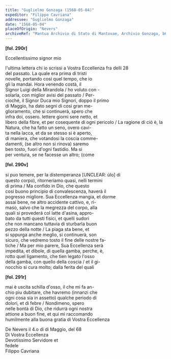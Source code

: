 ```yaml
---
title: "Guglielmo Gonzaga (1568-05-04)"
expeditor: "Filippo Cavriana"
addressee: "Guglielmo Gonzaga"
date: "1568-05-04"
placeOfOrigin: "Nevers"
archiveRef: "Mantua Archivio di Stato di Mantovae, Archivio Gonzaga, b654, fols. 290r-291r"
---
```



**[fol. 290r]**

Eccellentissimo signor  mio

  
l'ultima lettera  chi io scrissi a Vostra Eccellenza  fra delli 28   
del passato. La quale era prima di tristi   
novelle, portando cosi quel tempo, che io   
gli la mandai. Hora venendo costà, il   
Signor  Luigi della Mirandola / ho voluto con -  
solarla, con  miglior avisi del passato / Per-  
cioché, il Signor  Duca mio Signori, doppo il primo   
di Maggio, ha dato segni di cosi gran me-  
glioramento, che si continuerà, spero che   
infra doi, ossero. lettere  giorni sere netto, et   
libero della fibre, et per cosequente di ogni pericolo / La ragione di ciò è, la   
Natura, che ha fatto un seno, overo cavi-  
ta nella lacca, et da se stesso si è aperto,   
di maniera, che votandosi la coscia comme-  
damenti, (se altro non si rinova) saremo   
ben tosto, fuori d'ogni fastidio. Ma si   
per ventura, se ne facesse un altro; (come


**[fol. 290v]**

  
si puo temere, per la distemperanza [UNCLEAR: u̍lo] di   
questo corpo), ritorneriamo quasi, nelli termini   
di prima / Ma confido in Dio, che questo   
cosi buono  principio di convalescenza, haverà il   
pogresso migliore. Sua Eccellenza  mangia, et dorme   
assai bene, ne altro accidente cattivo, e, ri-  
maso, salvo che la megrezza del corpo, alla   
quali si provederá col latte d'asina, appro-  
bato da tutti questi fisici, et quelli sudori   
che non mancano tuttavia di sturbarla buon   
pezzo della notte / La piaga sta bene, et   
si sppurga anche meglio, si continuerà, son   
sicuro, che vedremo tosto il fine delle nostre  fa-  
tiche / Ma per mio parere, Sua Eccellenza  serà   
impedita, et dibole, di quella gamba, perche, è,   
rotto quel ligamento, che tien legato l'osso   
della gamba, con  quello della coscia / et il gi-  
nocchio si cura molto; dalla ferita del quali 


**[fol. 291r]**

mai è uscita schilla d'osso, il che mi fa an-  
chio piu dubitare, che havremo (innanzi  che   
ogni cosa sia in assetto) qualche periodo di   
dolori, et di febre / Nondimeno, spero   
nelle bontà di Dio, che ridurrà ogni nostra   
attione a buon fine, et qui mi raccomando   
humilmente alla buona gratia  di Vostra Eccellenza 

De Nevers il 4.o di di Maggio, del 68  
Di Vostra Eccellenza   
Devotissimo  Servidore et   
fedele   
Filippo Cavriana

